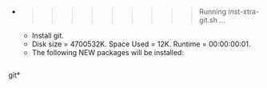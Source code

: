 * >>>>>>>>> Running inst-xtra-git.sh ...
  * Install git.
  * Disk size = 4700532K. Space Used = 12K. Runtime = 00:00:00:01.
  * The following NEW packages will be installed:
  ```bash
git*
  ```
